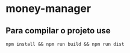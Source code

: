# money-manager

## Para compilar o projeto use
```
npm install && npm run build && npm run dist
```